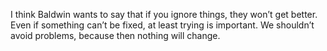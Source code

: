 I think Baldwin wants to say that if you ignore things, they won’t get better. Even if something 
can’t be fixed, at least trying is important. We shouldn’t avoid problems, because then 
nothing will change. 